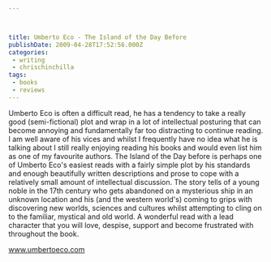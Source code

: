 ```yaml
---



title: Umberto Eco - The Island of the Day Before
publishDate: 2009-04-28T17:52:56.000Z
categories:
 - writing
 - chrischinchilla
tags:
 - books 
 - reviews
---
```


Umberto Eco is often a difficult read, he has a tendency to take a really good (semi-fictional) plot and wrap in a lot of intellectual posturing that can become annoying and fundamentally far too distracting to continue reading. I am well aware of his vices and whilst I frequently have no idea what he is talking about I still really enjoying reading his books and would even list him as one of my favourite authors. The Island of the Day before is perhaps one of Umberto Eco's easiest reads with a fairly simple plot by his standards and enough beautifully written descriptions and prose to cope with a relatively small amount of intellectual discussion. The story tells of a young noble in the 17th century who gets abandoned on a mysterious ship in an unknown location and his (and the western world's) coming to grips with discovering new worlds, sciences and cultures whilst attempting to cling on to the familiar, mystical and old world. A wonderful read with a lead character that you will love, despise, support and become frustrated with throughout the book.

<a href=https://www.umbertoeco.com>www.umbertoeco.com</a>
